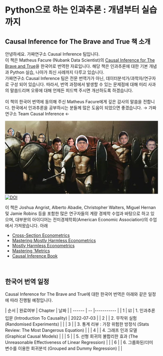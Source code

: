 # Python으로 하는 인과추론 : 개념부터 실습까지

## Causal Inference for The Brave and True 책 소개 

안녕하세요. 가짜연구소 Causal Inference 팀입니다.   
이 책은 Matheus Facure (Nubank Data Scientist)의 [Causal Inference for The Brave and True](https://matheusfacure.github.io/python-causality-handbook/landing-page.html)을 한국어로 번역한 자료입니다. 해당 책은 인과추론에 대한 기본 개념과 Python 실습, 나아가 최신 사례까지 다루고 있습니다.
<br>
가짜연구소 Causal Inference 팀은 전문 번역가가 아닌, 데이터분석가/과학자/연구자로 구성 되어 있습니다. 따라서, 번역 과정에서 발생할 수 있는 문제점에 대해 미리 사과의 말씀드리며 오류에 대해 언제든 피드백 주시면 개선하도록 하겠습니다.   
<br>
이 책의 한국어 번역에 동의해 주신 Matheus Facure에게 깊은 감사의 말씀을 전합니다. 한국에서 인과추론을 공부하시는 분들께 많은 도움이 되었으면 좋겠습니다.
→ 가짜연구소 Team Causal Inference ←


![img](./causal-inference-for-the-brave-and-true/data/img/brave-and-true.png)
[![DOI](https://zenodo.org/badge/255903310.svg)](https://zenodo.org/badge/latestdoi/255903310)


이 책은 Joshua Angrist, Alberto Abadie, Christopher Walters, Miguel Hernan 및 Jamie Robins 등을 포함한 많은 연구자들의 계량 경제학 수업과 바탕으로 하고 있으며, 대부분의 아이디어는 전미경제학회(American Economic Association)의 수업에서 가져왔습니다.
아래 


* [Cross-Section Econometrics](https://www.aeaweb.org/conference/cont-ed/2017-webcasts)
* [Mastering Mostly Harmless Econometrics](https://www.aeaweb.org/conference/cont-ed/2020-webcasts)
* [Mostly Harmless Econometrics](https://www.mostlyharmlesseconometrics.com/)
* [Mastering 'Metrics](https://www.masteringmetrics.com/)
* [Causal Inference Book](https://www.hsph.harvard.edu/miguel-hernan/causal-inference-book/)

<br>

## 한국어 번역 일정 

Causal Inference for The Brave and True에 대한 한국어 번역은 아래와 같은 일정에 따라 진행될 예정입니다. 

| 순서 | 완료여부 | Chapter | 날짜 |
| ------ | -- |----------- |
| 1 | ☑️ | 1. 인과추론 입문 (Introduction To Causality) | 2022-07-03 |
| 2 |  | 2. 무작위 실험 (Randomised Experiments) | |
| 3 |  | 3. 통계 리뷰 : 가장 위험한 방정식 (Stats Review: The Most Dangerous Equation) | |
| 4 |  | 4. 그래프 인과 모델 (Graphical Causal Models) | |
| 5 |  | 5. 선형 회귀의 불합리한 효과 (The Unreasonable Effectiveness of Linear Regression) | |
| 6 |  | 6. 그룹화된/더미 변수를 이용한 회귀분석 (Grouped and Dummy Regression) | |






